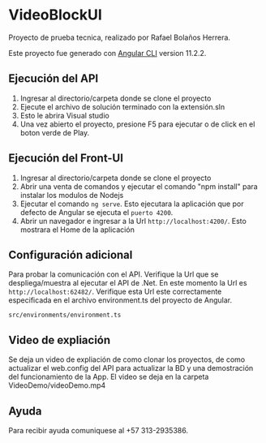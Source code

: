 # VideoBlockUI

Proyecto de prueba tecnica, realizado por Rafael Bolaños Herrera.

Este proyecto fue generado con [Angular CLI](https://github.com/angular/angular-cli) version 11.2.2.

## Ejecución del API

1. Ingresar al directorio/carpeta donde se clone el proyecto
2. Ejecute el archivo de solución terminado con la extensión.sln
3. Esto le abrira Visual studio
4. Una vez abierto el proyecto, presione F5 para ejecutar o de click en el boton verde de Play.

## Ejecución del Front-UI

1. Ingresar al directorio/carpeta donde se clone el proyecto
2. Abrir una venta de comandos y ejecutar el comando "npm install" para instalar los modulos de Nodejs
3. Ejecutar el comando `ng serve`. Esto ejecutara la aplicación que por defecto de Angular se ejecuta el `puerto 4200`.
4. Abrir un navegador e ingresar a la Url `http://localhost:4200/`. Esto mostrara el Home de la aplicación

## Configuración adicional

Para probar la comunicación con el API. Verifique la Url que se despliega/muestra al ejecutar el API de .Net. En este momento la Url es `http://localhost:62482/`. Verifique esta Url este correctamente especificada en el archivo environment.ts del proyecto de Angular.

`src/environments/environment.ts`

## Video de expliación
Se deja un video de expliación de como clonar los proyectos, de como actualizar el web.config del API para actualizar la BD y una demostración del funcionamiento de la App.
El video se deja en la carpeta VideoDemo/videoDemo.mp4

## Ayuda

Para recibir ayuda comuniquese al +57 313-2935386.
